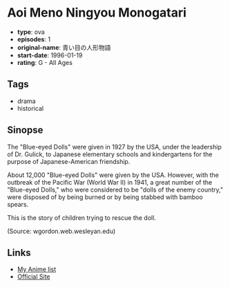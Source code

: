 # Aoi Meno Ningyou Monogatari

-   **type**: ova
-   **episodes**: 1
-   **original-name**: 青い目の人形物語
-   **start-date**: 1996-01-19
-   **rating**: G - All Ages

## Tags

-   drama
-   historical

## Sinopse

The "Blue-eyed Dolls" were given in 1927 by the USA, under the leadership of Dr. Gulick, to Japanese elementary schools and kindergartens for the purpose of Japanese-American friendship.

About 12,000 "Blue-eyed Dolls" were given by the USA. However, with the outbreak of the Pacific War (World War II) in 1941, a great number of the "Blue-eyed Dolls," who were considered to be "dolls of the enemy country," were disposed of by being burned or by being stabbed with bamboo spears.

This is the story of children trying to rescue the doll.

(Source: wgordon.web.wesleyan.edu)

## Links

-   [My Anime list](https://myanimelist.net/anime/35031/Aoi_Meno_Ningyou_Monogatari)
-   [Official Site](https://web.archive.org/web/20120719162936/http://www.city.chiba.jp/shimin/seikatsubunka/danjo/videolist.html)
